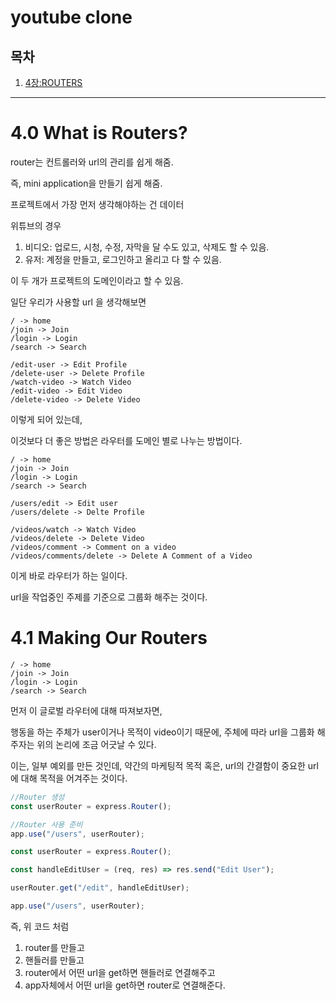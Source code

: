 # youtube clone

## 목차

1. [4장:ROUTERS](#40-what-is-routers)

---

# 4.0 What is Routers?

router는 컨트롤러와 url의 관리를 쉽게 해줌.

즉, mini application을 만들기 쉽게 해줌.

프로젝트에서 가장 먼저 생각해야하는 건 데이터

위튜브의 경우

1. 비디오: 업로드, 시청, 수정, 자막을 달 수도 있고, 삭제도 할 수 있음.
2. 유저: 계정을 만들고, 로그인하고 올리고 다 할 수 있음.

이 두 개가 프로젝트의 도메인이라고 할 수 있음.

일단 우리가 사용할 url 을 생각해보면

```
/ -> home
/join -> Join
/login -> Login
/search -> Search

/edit-user -> Edit Profile
/delete-user -> Delete Profile
/watch-video -> Watch Video
/edit-video -> Edit Video
/delete-video -> Delete Video
```

이렇게 되어 있는데,

이것보다 더 좋은 방법은 라우터를 도메인 별로 나누는 방법이다.

```
/ -> home
/join -> Join
/login -> Login
/search -> Search

/users/edit -> Edit user
/users/delete -> Delte Profile

/videos/watch -> Watch Video
/videos/delete -> Delete Video
/videos/comment -> Comment on a video
/videos/comments/delete -> Delete A Comment of a Video
```

이게 바로 라우터가 하는 일이다.

url을 작업중인 주제를 기준으로 그룹화 해주는 것이다.

# 4.1 Making Our Routers

```
/ -> home
/join -> Join
/login -> Login
/search -> Search
```

먼저 이 글로벌 라우터에 대해 따져보자면,

행동을 하는 주체가 user이거나 목적이 video이기 때문에, 주체에 따라 url을 그룹화 해주자는 위의 논리에 조금 어긋날 수 있다.

이는, 일부 예외를 만든 것인데, 약간의 마케팅적 목적 혹은, url의 간결함이 중요한 url에 대해 목적을 어겨주는 것이다.

```jsx
//Router 생성
const userRouter = express.Router();

//Router 사용 준비
app.use("/users", userRouter);
```

```jsx
const userRouter = express.Router();

const handleEditUser = (req, res) => res.send("Edit User");

userRouter.get("/edit", handleEditUser);

app.use("/users", userRouter);
```

즉, 위 코드 처럼

1. router를 만들고
2. 핸들러를 만들고
3. router에서 어떤 url을 get하면 핸들러로 연결해주고
4. app자체에서 어떤 url을 get하면 router로 연결해준다.
